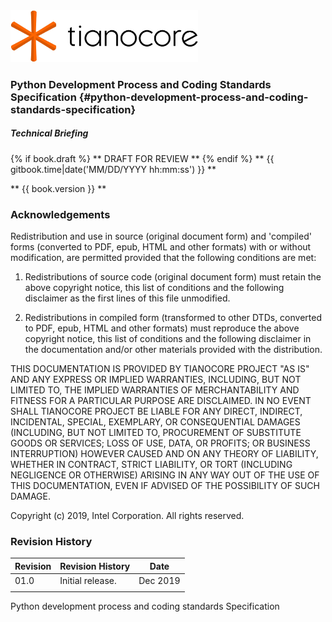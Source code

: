 <!--- @file
  README.md for Python Development Process and Coding Specification

  Copyright (c) 2019, Intel Corporation. All rights reserved.<BR>

  Redistribution and use in source (original document form) and 'compiled'
  forms (converted to PDF, epub, HTML and other formats) with or without
  modification, are permitted provided that the following conditions are met:

  1) Redistributions of source code (original document form) must retain the
     above copyright notice, this list of conditions and the following
     disclaimer as the first lines of this file unmodified.

  2) Redistributions in compiled form (transformed to other DTDs, converted to
     PDF, epub, HTML and other formats) must reproduce the above copyright
     notice, this list of conditions and the following disclaimer in the
     documentation and/or other materials provided with the distribution.

  THIS DOCUMENTATION IS PROVIDED BY TIANOCORE PROJECT "AS IS" AND ANY EXPRESS OR
  IMPLIED WARRANTIES, INCLUDING, BUT NOT LIMITED TO, THE IMPLIED WARRANTIES OF
  MERCHANTABILITY AND FITNESS FOR A PARTICULAR PURPOSE ARE DISCLAIMED. IN NO
  EVENT SHALL TIANOCORE PROJECT  BE LIABLE FOR ANY DIRECT, INDIRECT, INCIDENTAL,
  SPECIAL, EXEMPLARY, OR CONSEQUENTIAL DAMAGES (INCLUDING, BUT NOT LIMITED TO,
  PROCUREMENT OF SUBSTITUTE GOODS OR SERVICES; LOSS OF USE, DATA, OR PROFITS;
  OR BUSINESS INTERRUPTION) HOWEVER CAUSED AND ON ANY THEORY OF LIABILITY,
  WHETHER IN CONTRACT, STRICT LIABILITY, OR TORT (INCLUDING NEGLIGENCE OR
  OTHERWISE) ARISING IN ANY WAY OUT OF THE USE OF THIS DOCUMENTATION, EVEN IF
  ADVISED OF THE POSSIBILITY OF SUCH DAMAGE.

-->
<img src="media/TianocoreTitlePageLogo.jpg" width="300" />


### Python Development Process and Coding Standards Specification {#python-development-process-and-coding-standards-specification}
<!---
### {{ book.title }}
-->
##### Technical Briefing

{% if book.draft %}
** DRAFT FOR REVIEW **
{% endif %}
** {{ gitbook.time|date('MM/DD/YYYY hh:mm:ss') }} **

** {{ book.version }} **


### Acknowledgements

Redistribution and use in source (original document form) and 'compiled'
forms (converted to PDF, epub, HTML and other formats) with or without
modification, are permitted provided that the following conditions are met:

1. Redistributions of source code (original document form) must retain the
above copyright notice, this list of conditions and the following
disclaimer as the first lines of this file unmodified.

2. Redistributions in compiled form (transformed to other DTDs, converted to
PDF, epub, HTML and other formats) must reproduce the above copyright
notice, this list of conditions and the following disclaimer in the
documentation and/or other materials provided with the distribution.

THIS DOCUMENTATION IS PROVIDED BY TIANOCORE PROJECT "AS IS" AND ANY EXPRESS OR
IMPLIED WARRANTIES, INCLUDING, BUT NOT LIMITED TO, THE IMPLIED WARRANTIES OF
MERCHANTABILITY AND FITNESS FOR A PARTICULAR PURPOSE ARE DISCLAIMED. IN NO
EVENT SHALL TIANOCORE PROJECT BE LIABLE FOR ANY DIRECT, INDIRECT, INCIDENTAL,
SPECIAL, EXEMPLARY, OR CONSEQUENTIAL DAMAGES (INCLUDING, BUT NOT LIMITED TO,
PROCUREMENT OF SUBSTITUTE GOODS OR SERVICES; LOSS OF USE, DATA, OR PROFITS;
OR BUSINESS INTERRUPTION) HOWEVER CAUSED AND ON ANY THEORY OF LIABILITY,
WHETHER IN CONTRACT, STRICT LIABILITY, OR TORT (INCLUDING NEGLIGENCE OR
OTHERWISE) ARISING IN ANY WAY OUT OF THE USE OF THIS DOCUMENTATION, EVEN IF
ADVISED OF THE POSSIBILITY OF SUCH DAMAGE.

Copyright (c) 2019, Intel Corporation. All rights reserved.

### Revision History

| Revision | Revision History | Date |
| ---------- | ------------------ | ----------- |
| 01.0 | Initial release. | Dec 2019|
|  |  |  |


<!--- end of README.md
-->

Python development process and coding standards Specification